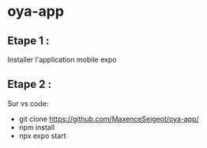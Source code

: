 # oya-app

## Etape 1 : 
Installer l'application mobile expo

## Etape 2 : 
Sur vs code:
- git clone https://github.com/MaxenceSeigeot/oya-app/
- npm install
- npx expo start
